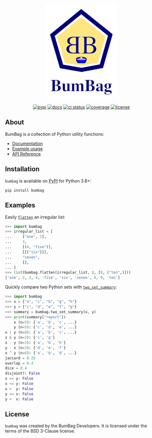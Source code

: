 <p align="center">
<img src="https://raw.githubusercontent.com/estripling/bumbag/main/docs/source/_static/logo.png" width="240" alt="The BumBag logo.">
</p>

<p align="center">
<a href="https://pypi.org/project/bumbag"><img alt="pypi" src="https://img.shields.io/pypi/v/bumbag"></a>
<a href="https://readthedocs.org/projects/bumbag/?badge=latest"><img alt="docs" src="https://readthedocs.org/projects/bumbag/badge/?version=latest"></a>
<a href="https://github.com/estripling/bumbag/actions/workflows/ci.yml"><img alt="ci status" src="https://github.com/estripling/bumbag/actions/workflows/ci.yml/badge.svg?branch=main"></a>
<a href="https://codecov.io/gh/estripling/bumbag"><img alt="coverage" src="https://codecov.io/github/estripling/bumbag/coverage.svg?branch=main"></a>
<a href="https://github.com/estripling/bumbag/blob/main/LICENSE"><img alt="license" src="https://img.shields.io/pypi/l/bumbag"></a>
</p>

## About

BumBag is a collection of Python utility functions:

- [Documentation](https://bumbag.readthedocs.io/en/stable/index.html)
- [Example usage](https://bumbag.readthedocs.io/en/stable/example.html)
- [API Reference](https://bumbag.readthedocs.io/en/stable/autoapi/bumbag/index.html)

## Installation

`bumbag` is available on [PyPI](https://pypi.org/project/bumbag/) for Python 3.8+:

```shell
pip install bumbag
```

## Examples

Easily [`flatten`](https://bumbag.readthedocs.io/en/stable/autoapi/bumbag/index.html#bumbag.flatten) an irregular list:

```python
>>> import bumbag
>>> irregular_list = [
...     ["one", 2],
...     3,
...     [(4, "five")],
...     [[["six"]]],
...     "seven",
...     [],
... ]
>>> list(bumbag.flatten(irregular_list, 8, [9, ("ten",)]))
['one', 2, 3, 4, 'five', 'six', 'seven', 8, 9, 'ten']
```

Quickly compare two Python sets with [`two_set_summary`](https://bumbag.readthedocs.io/en/stable/autoapi/bumbag/index.html#bumbag.two_set_summary):

```python
>>> import bumbag
>>> x = {"a", "c", "b", "g", "h"}
>>> y = {"c", "d", "e", "f", "g"}
>>> summary = bumbag.two_set_summary(x, y)
>>> print(summary["report"])
    x (n=5): {'a', 'b', 'c', ...}
    y (n=5): {'c', 'd', 'e', ...}
x | y (n=8): {'a', 'b', 'c', ...}
x & y (n=2): {'c', 'g'}
x - y (n=3): {'a', 'b', 'h'}
y - x (n=3): {'d', 'e', 'f'}
x ^ y (n=6): {'a', 'b', 'd', ...}
jaccard = 0.25
overlap = 0.4
dice = 0.4
disjoint?: False
x == y: False
x <= y: False
x <  y: False
y <= x: False
y <  x: False
```

## License

`bumbag` was created by the BumBag Developers.
It is licensed under the terms of the BSD 3-Clause license.
